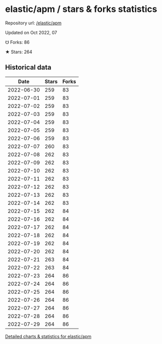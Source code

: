 # elastic/apm / stars & forks statistics

Repository url: [/elastic/apm](https://github.com/elastic/apm)

Updated on Oct 2022, 07

☋ Forks: 86

★ Stars: 264

## Historical data
| Date | Stars | Forks |
|------|-------|-------|
| 2022-06-30 | 259 | 83 | 
| 2022-07-01 | 259 | 83 | 
| 2022-07-02 | 259 | 83 | 
| 2022-07-03 | 259 | 83 | 
| 2022-07-04 | 259 | 83 | 
| 2022-07-05 | 259 | 83 | 
| 2022-07-06 | 259 | 83 | 
| 2022-07-07 | 260 | 83 | 
| 2022-07-08 | 262 | 83 | 
| 2022-07-09 | 262 | 83 | 
| 2022-07-10 | 262 | 83 | 
| 2022-07-11 | 262 | 83 | 
| 2022-07-12 | 262 | 83 | 
| 2022-07-13 | 262 | 83 | 
| 2022-07-14 | 262 | 83 | 
| 2022-07-15 | 262 | 84 | 
| 2022-07-16 | 262 | 84 | 
| 2022-07-17 | 262 | 84 | 
| 2022-07-18 | 262 | 84 | 
| 2022-07-19 | 262 | 84 | 
| 2022-07-20 | 262 | 84 | 
| 2022-07-21 | 263 | 84 | 
| 2022-07-22 | 263 | 84 | 
| 2022-07-23 | 264 | 86 | 
| 2022-07-24 | 264 | 86 | 
| 2022-07-25 | 264 | 86 | 
| 2022-07-26 | 264 | 86 | 
| 2022-07-27 | 264 | 86 | 
| 2022-07-28 | 264 | 86 | 
| 2022-07-29 | 264 | 86 | 


[Detailed charts & statistics for elastic/apm](https://reviewgithub.com/rep/elastic/apm)

